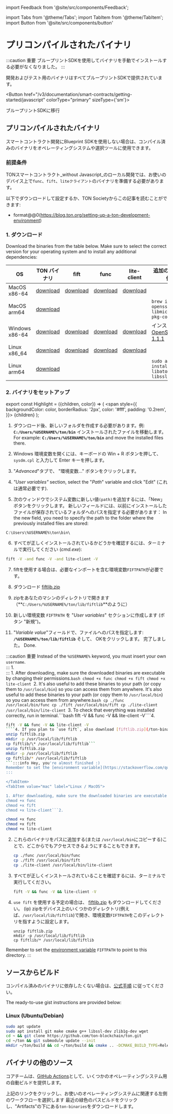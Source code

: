 import Feedback from '@site/src/components/Feedback';

import Tabs from '@theme/Tabs';
import TabItem from '@theme/TabItem';
import Button from '@site/src/components/button'

# プリコンパイルされたバイナリ

:::caution 重要
ブループリントSDKを使用してバイナリを手動でインストールする必要がなくなりました。
:::

開発およびテスト用のバイナリはすべてブループリントSDKで提供されています。

<Button href="/v3/documentation/smart-contracts/getting-started/javascript"
colorType="primary" sizeType={'sm'}>

ブループリントSDKに移行

</Button>

## プリコンパイルされたバイナリ

スマートコントラクト開発にBlueprint SDKを使用しない場合は、コンパイル済みのバイナリをオペレーティングシステムや選択ツールに使用できます。

### 前提条件

TONスマートコントラクト_without Javascript_のローカル開発では、お使いのデバイス上で`func`、`fift`、`liteクライアント`のバイナリを準備する必要があります。

以下でダウンロードして設定するか、TON Societyからこの記事を読むことができます:

- format@@0(https://blog.ton.org/setting-up-a-ton-development-environment)

### 1. ダウンロード

Download the binaries from the table below.  Make sure to select the correct version for your operating system and to install any additional dependencies:

| OS                                 | TON バイナリ                                                                                        | fift                                                                                         | func                                                                                         | lite-client                                                                                         | 追加の依存関係                                                                                                   |
| ---------------------------------- | ----------------------------------------------------------------------------------------------- | -------------------------------------------------------------------------------------------- | -------------------------------------------------------------------------------------------- | --------------------------------------------------------------------------------------------------- | --------------------------------------------------------------------------------------------------------- |
| MacOS x86-64                       | [download](https://github.com/ton-blockchain/ton/releases/latest/download/ton-mac-x86-64.zip)   | [download](https://github.com/ton-blockchain/ton/releases/latest/download/fift-mac-x86-64)   | [download](https://github.com/ton-blockchain/ton/releases/latest/download/func-mac-x86-64)   | [download](https://github.com/ton-blockchain/ton/releases/latest/download/lite-client-mac-x86-64)   |                                                                                                           |
| MacOS arm64                        | [download](https://github.com/ton-blockchain/ton/releases/latest/download/ton-mac-arm64.zip)    |                                                                                              |                                                                                              |                                                                                                     | `brew install openssl ninja libmicrohttpd pkg-config`                                                     |
| Windows x86-64                     | [download](https://github.com/ton-blockchain/ton/releases/latest/download/ton-win-x86-64.zip)   | [download](https://github.com/ton-blockchain/ton/releases/latest/download/fift.exe)          | [download](https://github.com/ton-blockchain/ton/releases/latest/download/func.exe)          | [download](https://github.com/ton-blockchain/ton/releases/latest/download/lite-client.exe)          | インストール [OpenSSL 1.1.1](/ton-binaries/windows/Win64OpenSSL_Light-1_1q.msi) |
| Linux  x86_64 | [download](https://github.com/ton-blockchain/ton/releases/latest/download/ton-linux-x86_64.zip) | [download](https://github.com/ton-blockchain/ton/releases/latest/download/fift-linux-x86_64) | [download](https://github.com/ton-blockchain/ton/releases/latest/download/func-linux-x86_64) | [download](https://github.com/ton-blockchain/ton/releases/latest/download/lite-client-linux-x86_64) |                                                                                                           |
| Linux arm64                        | [download](https://github.com/ton-blockchain/ton/releases/latest/download/ton-linux-arm64.zip)  |                                                                                              |                                                                                              |                                                                                                     | `sudo apt install libatomic1 libssl-dev`                                                                  |

### 2. バイナリをセットアップ

export const Highlight = ({children, color}) => (
<span
style={{
backgroundColor: color,
borderRadius: '2px',
color: '#fff',
padding: '0.2rem',
}}>
{children} </span>
);

<Tabs groupId="operating-systems">
  <TabItem value="win" label="Windows">

1. ダウンロード後、新しいフォルダを作成する必要があります。例: **`C:/Users/%USERNAME%/ton/bin`** インストールされたファイルを移動します。 For example: **`C:/Users/%USERNAME%/ton/bin`** and move the installed files there.

2. Windows 環境変数を開くには、キーボードの <Highlight color="#1877F2">Win + R</Highlight> ボタンを押して、`sysdm.cpl` と入力して Enter キーを押します。

3. "_Advanced_"タブで、 <Highlight color="#1877F2">"環境変数..."</Highlight> ボタンをクリックします。

4. _"User variables"_ section, select the "_Path_" variable and click <Highlight color="#1877F2">"Edit"</Highlight> (これは通常必要です).

5. 次のウィンドウでシステム変数に新しい値`(path)`を追加するには、<Highlight color="#1877F2">「New」</Highlight>ボタンをクリックします。
  新しいフィールドには、以前にインストールしたファイルが保存されているフォルダへのパスを指定する必要があります：
  In the new field, you need to specify the path to the folder where the previously installed files are stored:

  ```
  C:\Users\%USERNAME%\ton\bin\
  ```

6. すべてが正しくインストールされているかどうかを確認するには、ターミナルで実行してください (_cmd.exe_):

  ```bash
  fift -V -and func -V -and lite-client -V
  ```

7. fiftを使用する場合は、必要なインポートを含む環境変数`FIFTPATH`が必要です。

  1. ダウンロード [fiftlib.zip](/ton-binaries/windows/fiftlib.zip)
  2. zipをあなたのマシンのディレクトリで開きます（\*\*`C:/Users/%USERNAME%/ton/lib/fiftlib`\*\*のように）
  3. 新しい環境変数 `FIFTPATH` を "_User variables_" セクションに作成します (ボタン <Highlight color="#1877F2">"新規"</Highlight>)。
  4. "_Variable value_"フィールドで、ファイルへのパスを指定します: **`/%USERNAME%/ton/lib/fiftlib`** そして、 <Highlight color="#1877F2">OK</Highlight>をクリックします。 完了しました。 Done.

:::caution 重要
Instead of the `%USERNAME%` keyword, you must insert your own `username`.\
:::</TabItem> <TabItem value="mac" label="Linux / MacOS">1.\
:::</TabItem>
<TabItem value="mac" label="Linux / MacOS">1. After downloading, make sure the downloaded binaries are executable by changing their permissions.```bash
chmod +x func
chmod +x fift
chmod +x lite-client
```2. It's also useful to add these binaries to your path (or copy them to `/usr/local/bin`) so you can access them from anywhere.
  It's also useful to add these binaries to your path (or copy them to `/usr/local/bin`) so you can access them from anywhere.`bash
  cp ./func /usr/local/bin/func
  cp ./fift /usr/local/bin/fift
  cp ./lite-client /usr/local/bin/lite-client
  `3. To check that everything was installed correctly, run in terminal.\`\`\`bash
  fift -V && func -V && lite-client -V````4.
   ```bash
   fift -V && func -V && lite-client -V
````4. If you plan to `use fift`, also download [fiftlib.zip](/ton-binaries/windows/fiftlib.zip), open the zip in some directory on your device (like `/usr/local/lib/fiftlib`), and set the environment variable `FIFTPATH` to point to this directory.\`\`\`
  unzip fiftlib.zip
  mkdir -p /usr/local/lib/fiftlib
  cp fiftlib/\* /usr/local/lib/fiftlib```
unzip fiftlib.zip
mkdir -p /usr/local/lib/fiftlib
cp fiftlib/* /usr/local/lib/fiftlib
```:::info Hey, you're almost finished :)
Remember to set the [environment variable](https://stackoverflow.com/questions/14637979/how-to-permanently-set-path-on-linux-unix) `FIFTPATH` to point to this directory.
:::

</TabItem>
<TabItem value="mac" label="Linux / MacOS">

1. After downloading, make sure the downloaded binaries are executable by changing their permissions.\`\`\`bash
  chmod +x func
  chmod +x fift
  chmod +x lite-client```2.
  ```

   ```bash
   chmod +x func
   chmod +x fift
   chmod +x lite-client
   ```

2. これらのバイナリをパスに追加する(または `/usr/local/bin`にコピーする)ことで、どこからでもアクセスできるようにすることもできます。

   ```bash
   cp ./func /usr/local/bin/func
   cp ./fift /usr/local/bin/fift
   cp ./lite-client /usr/local/bin/lite-client
   ```

3. すべてが正しくインストールされていることを確認するには、ターミナルで実行してください。

   ```bash
   fift -V && func -V && lite-client -V
   ```

4. `use fift` を使用する予定の場合は、 [fiftlib.zip](/ton-binaries/windows/fiftlib) もダウンロードしてください。 (ip) zipをデバイス上のいくつかのディレクトリ(例えば、`/usr/local/lib/fiftlib`)で開き、環境変数`FIFTPATH`をこのディレクトリを指すように設定します。

   ```
   unzip fiftlib.zip
   mkdir -p /usr/local/lib/fiftlib
   cp fiftlib/* /usr/local/lib/fiftlib
   ```

Remember to set the [environment variable](https://stackoverflow.com/questions/14637979/how-to-permanently-set-path-on-linux-unix) `FIFTPATH` to point to this directory.
:::

  </TabItem>
</Tabs>

## ソースからビルド

コンパイル済みのバイナリに依存したくない場合は、[公式手順](/v3/guidelines/smart-contrits/howto/compile/compile-instructions) に従ってください。

The ready-to-use gist instructions are provided below:

### Linux (Ubuntu/Debian)

```bash
sudo apt update
sudo apt install git make cmake g++ libssl-dev zlib1g-dev wget
cd ~ && git clone https://github.com/ton-blockchain/ton.git
cd ~/ton && git submodule update --init
mkdir ~/ton/build && cd ~/ton/build && cmake .. -DCMAKE_BUILD_TYPE=Release && make -j 4
```

## バイナリの他のソース

コアチームは、[GitHub Actions](https://github.com/ton-blockchain/ton/releases/latest)として、いくつかのオペレーティングシステム用の自動ビルドを提供します。

上記のリンクをクリックし、お使いのオペレーティングシステムに関連する左側のワークフローを選択します 最近の緑色のパスビルドをクリックし、"Artifacts"の下にある`ton-binaries`をダウンロードします。

<Feedback />

